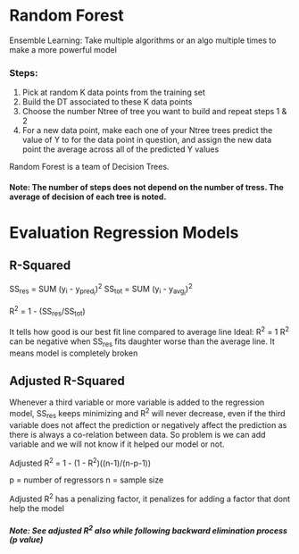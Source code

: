 # Random Forest

Ensemble Learning: Take multiple algorithms or an algo multiple times to make a more powerful model

### Steps:
1) Pick at random K data points from the training set
2) Build the DT associated to these K data points
3) Choose the number Ntree of tree you want to build and repeat steps 1 & 2
4) For a new data point, make each one of your Ntree trees predict the value of Y to for the data point in question, and assign the new data point the average across all of the predicted Y values

Random Forest is a team of Decision Trees.
#### Note: The number of steps does not depend on the number of tress. The average of decision of each tree is noted.

# Evaluation Regression Models

## R-Squared

SS<sub>res</sub> = SUM (y<sub>i</sub> - y<sub>pred<sub>i</sub></sub>)<sup>2</sup>
SS<sub>tot</sub> = SUM (y<sub>i</sub> - y<sub>avg<sub>i</sub></sub>)<sup>2</sup>

R<sup>2</sup> = 1 - (SS<sub>res</sub>/SS<sub>tot</sub>)

It tells how good is our best fit line compared to average line
Ideal: R<sup>2</sup> = 1
R<sup>2</sup> can be negative when SS<sub>res</sub> fits daughter worse than the average line. It means model is completely broken

## Adjusted R-Squared

Whenever a third variable or more variable is added to the regression model, SS<sub>res</sub> keeps minimizing and R<sup>2</sup> will never decrease, even if the third variable does not affect the prediction or negatively affect the prediction as there is always a co-relation between data. So problem is we can add variable and we will not know if it helped our model or not.

Adjusted R<sup>2</sup> = 1 - (1 - R<sup>2</sup>)((n-1)/(n-p-1))

 p = number of regressors
 n = sample size

 Adjusted R<sup>2</sup> has a penalizing factor, it penalizes for adding a factor that dont help the model 

##### Note: See adjusted R<sup>2</sup> also while following backward elimination process (p value)